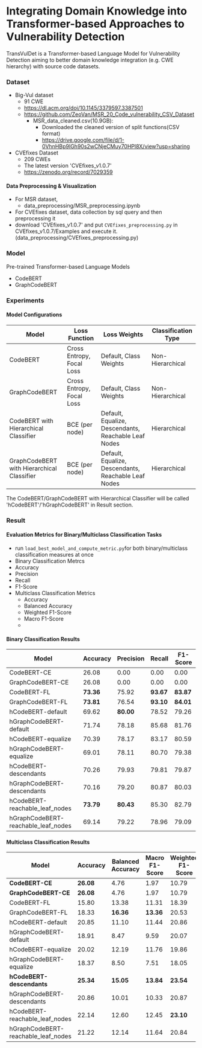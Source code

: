# Integrating Domain Knowledge into Transformer-based Approaches to Vulnerability Detection

TransVulDet is a Transformer-based Language Model for Vulnerability Detection aiming to better domain knowledge integration (e.g. CWE hierarchy) with source code datasets.

### Dataset
* Big-Vul dataset 
  * 91 CWE
  * https://dl.acm.org/doi/10.1145/3379597.3387501
  * https://github.com/ZeoVan/MSR_20_Code_vulnerability_CSV_Dataset
    * MSR_data_cleaned.csv(10.9GB):
      * Downloaded the cleaned version of split functions(CSV format)
      *  https://drive.google.com/file/d/1-0VhnHBp9IGh90s2wCNjeCMuy70HPl8X/view?usp=sharing
* CVEfixes Dataset
  * 209 CWEs
  * The latest version 'CVEfixes_v1.0.7' 
  * https://zenodo.org/record/7029359
 
#### Data Preprocessing & Visualization
* For MSR dataset,
  * data_preprocessing/MSR_preprocessing.ipynb
* For CVEfixes dataset, data collection by sql query and then preprocessing it
 * download 'CVEfixes_v1.0.7' and put `CVEfixes_preprocessing.py` in CVEfixes_v1.0.7/Examples and execute it. (data_preprocessing/CVEfixes_preprocessing.py)
    

### Model
Pre-trained Transformer-based Language Models
* CodeBERT
* GraphCodeBERT


### Experiments
#### Model Configurations
| Model                             | Loss Function                | Loss Weights                              | Classification Type |
| --------------------------------- | ---------------------------- | ------------------------------------------ | ------------------- |
| CodeBERT                          | Cross Entropy, Focal Loss     | Default, Class Weights                   | Non-Hierarchical    |
| GraphCodeBERT                     | Cross Entropy, Focal Loss     | Default, Class Weights                   | Non-Hierarchical    |
| CodeBERT with Hierarchical Classifier | BCE (per node)              | Default, Equalize, Descendants, Reachable Leaf Nodes | Hierarchical       |
| GraphCodeBERT with Hierarchical Classifier | BCE (per node)          | Default, Equalize, Descendants, Reachable Leaf Nodes | Hierarchical       |


The CodeBERT/GraphCodeBERT with Hierarchical Classifier will be called 'hCodeBERT'/'hGraphCodeBERT' in Result section.


 
### Result
#### Evaluation Metrics for Binary/Multiclass Classification Tasks
*  run `load_best_model_and_compute_metric.py`for both binary/multiclass classification measures at once
* Binary Classification Metrcs
 * Accuracy
 * Precision
 * Recall
 * F1-Score
* Multiclass Classification Metrics
  * Accuracy
  * Balanced Accuracy
  * Weighted F1-Score
  * Macro F1-Score
  * 
 #### Binary Classification Results
 | Model                           | Accuracy | Precision | Recall | F1-Score |
|---------------------------------|----------|-----------|--------|----------|
| CodeBERT-CE                     | 26.08    | 0.00      | 0.00   | 0.00     |
| GraphCodeBERT-CE                | 26.08    | 0.00      | 0.00   | 0.00     |
| CodeBERT-FL                     | **73.36**    | 75.92     | **93.67**  | **83.87**    |
| GraphCodeBERT-FL                | **73.81**    | 76.54     | **93.10**  | **84.01**    |
| hCodeBERT-default               | 69.62    | **80.00**     | 78.52  | 79.26    |
| hGraphCodeBERT-default          | 71.74    | 78.18     | 85.68  | 81.76    |
| hCodeBERT-equalize              | 70.39    | 78.17     | 83.17  | 80.59    |
| hGraphCodeBERT-equalize         | 69.01    | 78.11     | 80.70  | 79.38    |
| hCodeBERT-descendants           | 70.26    | 79.93     | 79.81  | 79.87    |
| hGraphCodeBERT-descendants      | 70.16    | 79.20     | 80.87  | 80.03    |
| hCodeBERT-reachable_leaf_nodes  | **73.79**    | **80.43**     | 85.30  | 82.79    |
| hGraphCodeBERT-reachable_leaf_nodes | 69.14    | 79.22     | 78.96  | 79.09    |

 
 #### Multiclass Classification Results
 | Model                            | Accuracy | Balanced Accuracy | Macro F1-Score | Weighted F1-Score |
|----------------------------------|----------|-------------------|----------------|-------------------|
| **CodeBERT-CE**                  | **26.08**| 4.76              | 1.97           | 10.79             |
| **GraphCodeBERT-CE**             | **26.08**| 4.76              | 1.97           | 10.79             |
| CodeBERT-FL                      | 15.80    | 13.38             | 11.31          | 18.39             |
| GraphCodeBERT-FL                 | 18.33    | **16.36**         | **13.36**      | 20.53             |
| hCodeBERT-default                | 20.85    | 11.10             | 11.44          | 20.86             |
| hGraphCodeBERT-default           | 18.91    | 8.47              | 9.59           | 20.07             |
| hCodeBERT-equalize               | 20.02    | 12.19             | 11.76          | 19.86             |
| hGraphCodeBERT-equalize          | 18.37    | 8.50              | 7.51           | 18.05             |
| **hCodeBERT-descendants**        | **25.34**| **15.05**         | **13.84**      | **23.54**         |
| hGraphCodeBERT-descendants       | 20.86    | 10.01             | 10.33          | 20.87             |
| hCodeBERT-reachable_leaf_nodes   | 22.14    | 12.60             | 12.45          | **23.10**         |
| hGraphCodeBERT-reachable_leaf_nodes | 21.22 | 12.14             | 11.64          | 20.84             |
